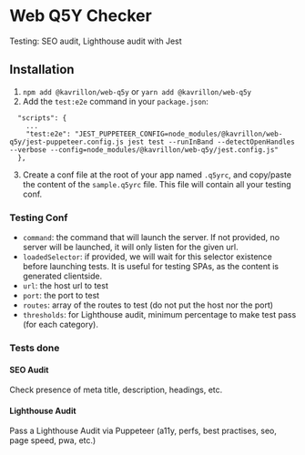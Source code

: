 # Web Q5Y Checker

Testing: SEO audit, Lighthouse audit with Jest

## Installation

1. `npm add @kavrillon/web-q5y` or `yarn add @kavrillon/web-q5y`
2. Add the `test:e2e` command in your `package.json`:

```
  "scripts": {
    ...
    "test:e2e": "JEST_PUPPETEER_CONFIG=node_modules/@kavrillon/web-q5y/jest-puppeteer.config.js jest test --runInBand --detectOpenHandles --verbose --config=node_modules/@kavrillon/web-q5y/jest.config.js"
  },
```

3. Create a conf file at the root of your app named `.q5yrc`, and copy/paste the content of the `sample.q5yrc` file. This file will contain all your testing conf.

### Testing Conf

- `command`: the command that will launch the server. If not provided, no server will be launched, it will only listen for the given url.
- `loadedSelector`: if provided, we will wait for this selector existence before launching tests. It is useful for testing SPAs, as the content is generated clientside.
- `url`: the host url to test
- `port`: the port to test
- `routes`: array of the routes to test (do not put the host nor the port)
- `thresholds`: for Lighthouse audit, minimum percentage to make test pass (for each category).

### Tests done

#### SEO Audit

Check presence of meta title, description, headings, etc.

#### Lighthouse Audit

Pass a Lighthouse Audit via Puppeteer (a11y, perfs, best practises, seo, page speed, pwa, etc.)
